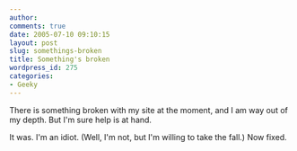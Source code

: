 ```yaml
---
author:
comments: true
date: 2005-07-10 09:10:15
layout: post
slug: somethings-broken
title: Something's broken
wordpress_id: 275
categories:
- Geeky
---
```


There is something broken with my site at the moment, and I am way out of my depth. But I'm sure help is at hand.

It was. I'm an idiot. (Well, I'm not, but I'm willing to take the fall.) Now fixed.
